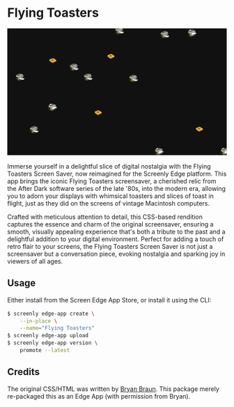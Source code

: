 # Flying Toasters

![Flying Toaster Image](static/img/flyingToasters.jpg)

Immerse yourself in a delightful slice of digital nostalgia with the Flying Toasters Screen Saver, now reimagined for the Screenly Edge platform.
This app brings the iconic Flying Toasters screensaver, a cherished relic from the After Dark software series of the late '80s, into the modern era, allowing you to adorn your displays with whimsical toasters and slices of toast in flight, just as they did on the screens of vintage Macintosh computers.

Crafted with meticulous attention to detail, this CSS-based rendition captures the essence and charm of the original screensaver, ensuring a smooth, visually appealing experience that's both a tribute to the past and a delightful addition to your digital environment.
Perfect for adding a touch of retro flair to your screens, the Flying Toasters Screen Saver is not just a screensaver but a conversation piece, evoking nostalgia and sparking joy in viewers of all ages.

## Usage

Either install from the Screen Edge App Store, or install it using the CLI:

```bash
$ screenly edge-app create \
    --in-place \
    --name="Flying Toasters"
$ screenly edge-app upload
$ screenly edge-app version \
    promote --latest
```

## Credits

The original CSS/HTML was written by [Bryan Braun](https://github.com/bryanbraun/after-dark-css). This package merely re-packaged this as an Edge App (with permission from Bryan).
